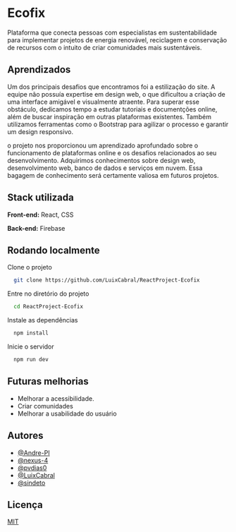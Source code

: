 
# Ecofix

Plataforma que conecta pessoas com especialistas em sustentabilidade para implementar projetos de energia renovável, reciclagem e conservação de recursos com o intuito de criar comunidades mais sustentáveis.
## Aprendizados

Um dos principais desafios que encontramos foi a estilização do site. A equipe não possuía expertise em design web, o que dificultou a criação de uma interface amigável e visualmente atraente. Para superar esse obstáculo, dedicamos tempo a estudar tutoriais e documentções online, além de buscar inspiração em outras plataformas existentes. Também utilizamos ferramentas como o Bootstrap para agilizar o processo e garantir um design responsivo.

o projeto nos proporcionou um aprendizado aprofundado sobre o funcionamento de plataformas online e os desafios relacionados ao seu desenvolvimento. Adquirimos conhecimentos sobre design web, desenvolvimento web, banco de dados e serviços em nuvem. Essa bagagem de conhecimento será certamente valiosa em futuros projetos.

## Stack utilizada

**Front-end:** React, CSS

**Back-end:** Firebase


## Rodando localmente

Clone o projeto

```bash
  git clone https://github.com/LuixCabral/ReactProject-Ecofix
```

Entre no diretório do projeto

```bash
  cd ReactProject-Ecofix
```

Instale as dependências

```bash
  npm install
```

Inicie o servidor

```bash
  npm run dev
```


## Futuras melhorias
- Melhorar a acessibilidade.
- Criar comunidades
- Melhorar a usabilidade do usuário

## Autores

- [@Andre-PI](https://github.com/Andre-PI)
- [@nexus-4](https://github.com/Andre-PI)
- [@pvdias0](https://github.com/pvdias0)
- [@LuixCabral](https://github.com/LuixCabral)
- [@sindeto](https://github.com/sindeto)


## Licença

[MIT](https://choosealicense.com/licenses/mit/)
